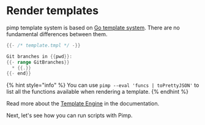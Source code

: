 # Render templates

pimp template system is based on [Go template system](https://golang.org/pkg/text/template/). There are no fundamental differences between them.

```go
{{- /* template.tmpl */ -}}

Git branches in {{pwd}}:
{{- range GitBranches}}
  * {{.}}
{{- end}}
```

{% hint style="info" %}
You can use `pimp --eval 'funcs | toPrettyJSON'` to list all the functions available when rendering a template.
{% endhint %}

Read more about the [Template Engine](../user-guide/template-engine/) in the documentation.

Next, let's see how you can run scripts with Pimp.

